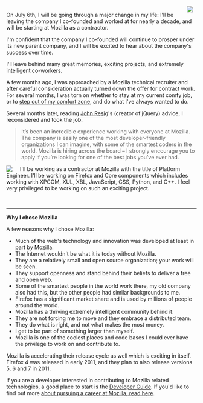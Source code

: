 <img src='/static/img/blogpost_118/mozilla-logo.png' style='float:right;padding-right:10px;'>

On July 6th, I will be going through a major change in my life: I’ll be leaving the company I co-founded and worked at for nearly a decade, and will be starting at Mozilla as a contractor.

I'm confident that the company I co-founded will continue to prosper under its new parent company, and I will be excited to hear about the company's success over time.

I'll leave behind many great memories, exciting projects, and extremely intelligent co-workers.

A few months ago, I was approached by a Mozilla technical recruiter and after careful consideration actually turned down the offer for contract work.  For several months, I was torn on whether to stay at my current comfy job, or to [step out of my comfort zone][2], and do what I've always wanted to do.

Several months later, reading [John Resig][3]'s (creator of jQuery) advice, I reconsidered and took the job.

> It’s been an incredible experience working with everyone at Mozilla. 
> The company is easily one of the most developer-friendly organizations I can imagine, with some of the smartest coders in the world. 
> Mozilla is hiring across the board – I strongly encourage you to apply if you’re looking for one of the best jobs you’ve ever had.

<img src='/static/img/blogpost_118/firefox-logo.png' style='float:left;padding-right:20px;'>

I'll be working as a contractor at Mozilla with the title of Platform Engineer.  I'll be working on Firefox and Core components which includes working with XPCOM, XUL, XBL, JavaScript, CSS, Python, and C++.  I feel very privileged to be working on such an exciting project.

<br>

---

**Why I chose Mozilla**

A few reasons why I chose Mozilla:

- Much of the web's technology and innovation was developed at least in part by Mozilla. 
- The Internet wouldn't be what it is today without Mozilla.
- They are a relatively small and open source organization; your work will be seen.
- They support openness and stand behind their beliefs to deliver a free and open web.
- Some of the smartest people in the world work there, my old company also had this, but the other people had similar backgrounds to me.
- Firefox has a significant market share and is used by millions of people around the world.
- Mozilla has a thriving extremely intelligent community behind it.
- They are not forcing me to move and they embrace a distributed team.
- They do what is right, and not what makes the most money.
- I get to be part of something larger than myself.
- Mozilla is one of the coolest places and code bases I could ever have the privilege to work on and contribute to.

Mozilla is accelerating their release cycle as well which is exciting in itself.  Firefox 4 was released in early 2011, and they plan to also release versions 5, 6 and 7 in 2011.

If you are a developer interested in contributing to Mozilla related technologies, a good place to start is the [Developer Guide][1].  If you'd like to find out more [about pursuing a career at Mozilla, read here][4].


[1]: https://developer.mozilla.org/En/Developer_Guide
[2]: http://joel.is/post/6211105959/what-are-you-doing-to-feel-uncomfortable
[3]: http://ejohn.org/
[4]: http://www.mozilla.com/en-US/about/careers.html
